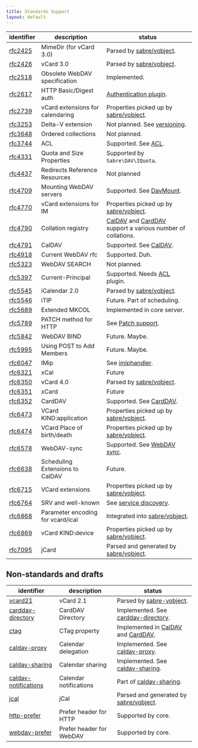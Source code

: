 ```yaml
---
title: Standards Support
layout: default
---
```


| identifier         | description                       | status
| ------------------ | --------------------------------- | ------
| [rfc2425][rfc2425] | MimeDir (for vCard 3.0)           | Parsed by [sabre/vobject][1].
| [rfc2426][rfc2426] | vCard 3.0                         | Parsed by [sabre/vobject][1].
| [rfc2518][rfc2518] | Obsolete WebDAV specification     | Implemented.
| [rfc2617][rfc2617] | HTTP Basic/Digest auth            | [Authentication plugin][2].
| [rfc2739][rfc2739] | vCard extensions for calendaring  | Properties picked up by [sabre/vobject][1].
| [rfc3253][rfc3253] | Delta-V extension                 | Not planned. See [versioning][3].
| [rfc3648][rfc3648] | Ordered collections               | Not planned.
| [rfc3744][rfc3744] | ACL                               | Supported. See [ACL][4].
| [rfc4331][rfc4331] | Quota and Size Properties         | Supported by `Sabre\DAV\IQuota`.
| [rfc4437][rfc4437] | Redirects Reference Resources     | Not planned
| [rfc4709][rfc4709] | Mounting WebDAV servers           | Supported. See [DavMount][5].
| [rfc4770][rfc4770] | vCard extensions for IM           | Properties picked up by [sabre/vobject][1].
| [rfc4790][rfc4790] | Collation registry                | [CalDAV][6] and [CardDAV][7] support a various number of collations. 
| [rfc4791][rfc4791] | CalDAV                            | Supported. See [CalDAV][6]. 
| [rfc4918][rfc4918] | Current WebDAV rfc                | Supported. Duh.
| [rfc5323][rfc5323] | WebDAV SEARCH                     | Not planned.
| [rfc5397][rfc5397] | Current-Principal                 | Supported. Needs [ACL][4] plugin.
| [rfc5545][rfc5545] | iCalendar 2.0                     | Parsed by [sabre/vobject][1]. 
| [rfc5546][rfc5546] | iTIP                              | Future. Part of scheduling. 
| [rfc5689][rfc5689] | Extended MKCOL                    | Implemented in core server. 
| [rfc5789][rfc5789] | PATCH method for HTTP             | See [Patch support][8].
| [rfc5842][rfc5842] | WebDAV BIND                       | Future. Maybe.
| [rfc5995][rfc5995] | Using POST to Add Members         | Future. Maybe.
| [rfc6047][rfc6047] | IMip                              | See [imiphandler][19].
| [rfc6321][rfc6321] | xCal                              | Future
| [rfc6350][rfc6350] | vCard 4.0                         | Parsed by [sabre/vobject][1]. 
| [rfc6351][rfc6351] | xCard                             | Future
| [rfc6352][rfc6352] | CardDAV                           | Supported. See [CardDAV][7].
| [rfc6473][rfc6473] | VCard KIND:application            | Properties picked up by [sabre/vobject][1]. 
| [rfc6474][rfc6474] | VCard Place of birth/death        | Properties picked up by [sabre/vobject][1]. 
| [rfc6578][rfc6578] | WebDAV-sync                       | Supported. See [WebDAV sync][9].
| [rfc6638][rfc6638] | Scheduling Extensions to CalDAV   | Future.
| [rfc6715][rfc6715] | VCard extensions                  | Properties picked up by [sabre/vobject][1]. 
| [rfc6764][rfc6764] | SRV and well-known                | See [service discovery][20].
| [rfc6868][rfc6868] | Parameter encoding for vcard/ical | Integrated into [sabre/vobject][1]. 
| [rfc6869][rfc6869] | vCard KIND:device                 | Properties picked up by [sabre/vobject][1]. 
| [rfc7095][rfc7095] | jCard                             | Parsed and generated by [sabre/vobject][1].

Non-standards and drafts
------------------------

| identifier                 | description                      | status
| -------------------------- | -------------------------------- | ------
| [vcard21][21]              | vCard 2.1                        | Parsed by [sabre-vobject][1].
| [carddav-directory][10]    | CardDAV Directory                | Implemented. See [carddav-directory][11].
| [ctag][12]                 | CTag property                    | Implemented in [CalDAV][6] and [CardDAV][7].
| [caldav-proxy][13]         | Calendar delegation              | Implemented. See [caldav-proxy][14]. 
| [caldav-sharing][15]       | Calendar sharing                 | Implemented. See [caldav-sharing][16].
| [caldav-notifications][17] | Calendar notifications           | Part of [caldav-sharing][16].
| [jcal][18]                 | jCal                             | Parsed and generated by [sabre/vobject][1].
| [http-prefer][23]          | Prefer header for HTTP           | Supported by core.
| [webdav-prefer][22]        | Prefer header for WebDAV         | Supported by core.

[rfc2425]: http://tools.ietf.org/html/rfc2425
[rfc2426]: http://tools.ietf.org/html/rfc2426
[rfc2617]: http://tools.ietf.org/html/rfc2617
[rfc2518]: http://tools.ietf.org/html/rfc2518
[rfc2739]: http://tools.ietf.org/html/rfc2738
[rfc3253]: http://tools.ietf.org/html/rfc3253
[rfc3648]: http://tools.ietf.org/html/rfc3648
[rfc3744]: http://tools.ietf.org/html/rfc3744
[rfc4331]: http://tools.ietf.org/html/rfc4331
[rfc4437]: http://tools.ietf.org/html/rfc4437
[rfc4709]: http://tools.ietf.org/html/rfc4709
[rfc4770]: http://tools.ietf.org/html/rfc4770
[rfc4790]: http://tools.ietf.org/html/rfc4790
[rfc4791]: http://tools.ietf.org/html/rfc4791
[rfc4918]: http://tools.ietf.org/html/rfc4918
[rfc5323]: http://tools.ietf.org/html/rfc5323
[rfc5397]: http://tools.ietf.org/html/rfc5397
[rfc5545]: http://tools.ietf.org/html/rfc5545
[rfc5546]: http://tools.ietf.org/html/rfc5546
[rfc5689]: http://tools.ietf.org/html/rfc5689
[rfc5789]: http://tools.ietf.org/html/rfc5789
[rfc5842]: http://tools.ietf.org/html/rfc5842
[rfc5995]: http://tools.ietf.org/html/rfc5995
[rfc6047]: http://tools.ietf.org/html/rfc6047
[rfc6321]: http://tools.ietf.org/html/rfc6321
[rfc6350]: http://tools.ietf.org/html/rfc6350
[rfc6351]: http://tools.ietf.org/html/rfc6351
[rfc6352]: http://tools.ietf.org/html/rfc6352
[rfc6473]: http://tools.ietf.org/html/rfc6473
[rfc6474]: http://tools.ietf.org/html/rfc6474
[rfc6578]: http://tools.ietf.org/html/rfc6578
[rfc6638]: http://tools.ietf.org/html/rfc6638
[rfc6715]: http://tools.ietf.org/html/rfc6715
[rfc6764]: http://tools.ietf.org/html/rfc6764
[rfc6868]: http://tools.ietf.org/html/rfc6868
[rfc6869]: http://tools.ietf.org/html/rfc6869
[rfc7095]: http://tools.ietf.org/html/rfc7095

[1]: https://github.com/fruux/sabre-vobject
[2]: /dav/authentication
[3]: /dav/versioning
[4]: /dav/acl
[5]: /dav/davmount
[6]: /dav/caldav
[7]: /dav/carddav
[8]: /dav/http-patch
[9]: /dav/sync
[10]: http://tools.ietf.org/html/draft-daboo-carddav-directory-gateway
[11]: /dav/carddav-directory
[12]: https://trac.calendarserver.org/browser/CalendarServer/trunk/doc/Extensions/caldav-ctag.txt
[13]: http://svn.calendarserver.org/repository/calendarserver/CalendarServer/trunk/doc/Extensions/caldav-proxy.txt
[14]: /dav/caldav-proxy
[15]: http://svn.calendarserver.org/repository/calendarserver/CalendarServer/trunk/doc/Extensions/caldav-sharing.txt
[16]: /dav/caldav-sharing
[17]: http://svn.calendarserver.org/repository/calendarserver/CalendarServer/trunk/doc/Extensions/caldav-notifications.txt
[18]: http://tools.ietf.org/html/draft-ietf-jcardcal-jcal-08
[19]: /dav/imiphandler
[20]: /dav/service-discovery
[21]: http://www.imc.org/pdi/vcard-21.txt
[22]: http://tools.ietf.org/html/draft-murchison-webdav-prefer-06
[23]: http://tools.ietf.org/html/draft-snell-http-prefer-18
